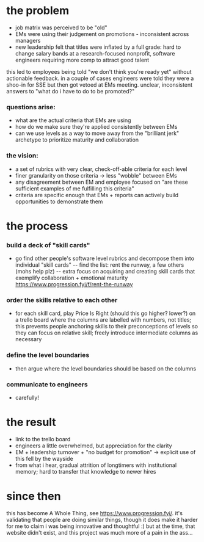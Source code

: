 # the problem

- job matrix was perceived to be "old"
- EMs were using their judgement on promotions - inconsistent across managers
- new leadership felt that titles were inflated by a full grade: hard to change salary bands at a research-focused nonprofit, software engineers requiring more comp to attract good talent

this led to employees being told "we don't think you're ready yet" without actionable feedback. in a couple of cases engineers were told they were a shoo-in for SSE but then got vetoed at EMs meeting. unclear, inconsistent answers to "what do i have to do to be promoted?"

### questions arise:
- what are the actual criteria that EMs are using
- how do we make sure they're applied consistently between EMs
- can we use levels as a way to move away from the "brilliant jerk" archetype to prioritize maturity and collaboration

### the vision:
- a set of rubrics with very clear, check-off-able criteria for each level
- finer granularity on those criteria -> less "wobble" between EMs
- any disagreement between EM and employee focused on "are these sufficient examples of me fulfilling this criteria"
- criteria are specific enough that EMs + reports can actively build opportunities to demonstrate them

# the process

### build a deck of "skill cards"

- go find other people's software level rubrics and decompose them into individual "skill cards"
-- find the list: rent the runway, a few others (mohs help plz)
-- extra focus on acquiring and creating skill cards that exemplify collaboration + emotional maturity
https://www.progression.fyi/f/rent-the-runway

### order the skills relative to each other

- for each skill card, play Price Is Right (should this go higher? lower?) on a trello board where the columns are labelled with numbers, not titles; this prevents people anchoring skills to their preconceptions of levels so they can focus on relative skill; freely introduce intermediate columns as necessary

### define the level boundaries

- then argue where the level boundaries should be based on the columns

### communicate to engineers

- carefully!

# the result

- link to the trello board
- engineers a little overwhelmed, but appreciation for the clarity
- EM + leadership turnover + "no budget for promotion" -> explicit use of this fell by the wayside
- from what i hear, gradual attrition of longtimers with institutional memory; hard to transfer that knowledge to newer hires

# since then

this has become A Whole Thing, see https://www.progression.fyi/. it's validating that people are doing similar things, though it does make it harder for me to claim i was being innovative and thoughtful :) but at the time, that website didn't exist, and this project was much more of a pain in the ass...
